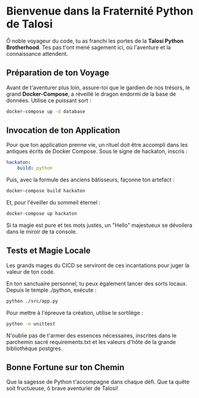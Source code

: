 # Bienvenue dans la Fraternité Python de Talosi

Ô noble voyageur du code, tu as franchi les portes de la **Talosi Python Brotherhood**. Tes pas t'ont mené sagement ici, où l'aventure et la connaissance attendent.

## Préparation de ton Voyage

Avant de t'aventurer plus loin, assure-toi que le gardien de nos trésors, le grand **Docker-Compose**, a réveillé le dragon endormi de la base de données. Utilise ce puissant sort :

```bash
docker-compose up -d database
```

## Invocation de ton Application

Pour que ton application prenne vie, un rituel doit être accompli dans les antiques écrits de Docker Compose. Sous le signe de hackaton, inscris :
```yaml
hackaton:
    build: python
```

Puis, avec la formule des anciens bâtisseurs, façonne ton artefact :
```bash
docker-compose build hackaton
```
Et, pour l'éveiller du sommeil éternel :
```bash
docker-compose up hackaton
```

Si ta magie est pure et tes mots justes, un "Hello" majestueux se dévoilera dans le miroir de ta console.

## Tests et Magie Locale

Les grands mages du CICD se serviront de ces incantations pour juger la valeur de ton code.

En ton sanctuaire personnel, tu peux également lancer des sorts locaux. Depuis le temple ./python, exécute :
```bash
python ./src/app.py
```
Pour mettre à l'épreuve ta création, utilise le sortilège :
```bash
python -m unittest
```

N'oublie pas de t'armer des essences nécessaires, inscrites dans le parchemin sacré requirements.txt et les valeurs d'hôte de la grande bibliothèque postgres.

## Bonne Fortune sur ton Chemin

Que la sagesse de Python t'accompagne dans chaque défi. Que ta quête soit fructueuse, ô brave aventurier de Talosi!